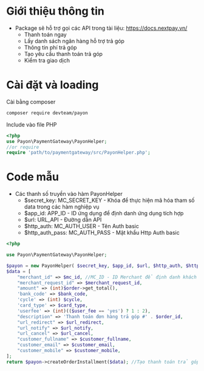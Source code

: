 # Giới thiệu thông tin
- Package sẽ hỗ trợ gọi các API trong tài liệu: https://docs.nextpay.vn/
    + Thanh toán ngay
    + Lấy danh sách ngân hàng hỗ trợ trả góp
    + Thông tin phí trả góp
    + Tạo yêu cầu thanh toán trả góp
    + Kiểm tra giao dịch
# Cài đặt và loading
Cài bằng composer
```sh
composer require devteam/payon
```
Include vào file PHP
```php
<?php
use Payon\PaymentGateway\PayonHelper;
//or require
require 'path/to/paymentgateway/src/PayonHelper.php';
```
# Code mẫu
- Các thanh số truyền vào hàm PayonHelper
    + $secret_key: MC_SECRET_KEY - Khóa để thực hiện mã hóa tham số data trong các hàm nghiệp vụ
    + $app_id: APP_ID - ID ứng dụng để định danh ứng dụng tích hợp
    + $url: URL_API - Đường dẫn API
    + $http_auth: MC_AUTH_USER - Tên Auth basic
    + $http_auth_pass: MC_AUTH_PASS - Mật khẩu Http Auth basic
```php
<?php

use Payon\PaymentGateway\PayonHelper;

$payon = new PayonHelper( $secret_key, $app_id, $url, $http_auth, $http_auth_pass);
$data = [
    "merchant_id" => $mc_id, //MC_ID - ID Merchant để định danh khách hàng trên PayOn
    "merchant_request_id" => $merchant_request_id,
    "amount" => (int)$order->get_total(),
    'bank_code' => $bank_code,
    'cycle' => (int) $cycle,
    'card_type' => $card_type,
    'userfee' => (int)(($user_fee == 'yes') ? 1 : 2),
    "description" => 'Thanh toán đơn hàng trả góp #' . $order_id,
    "url_redirect" => $url_redirect,
    "url_notify" => $url_notify,
    "url_cancel" => $url_cancel,
    "customer_fullname" => $customer_fullname,
    "customer_email" => $customer_email,
    "customer_mobile" => $customer_mobile,
];
return $payon->createOrderInstallment($data); //Tạo thanh toán trả góp
```
